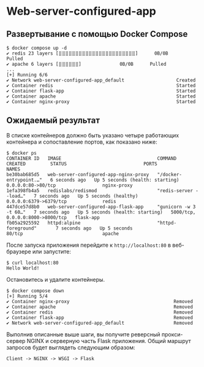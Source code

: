 # Web-server-configured-app

## Развертывание с помощью Docker Compose

```
$ docker compose up -d
✔ redis 23 layers [⣿⣿⣿⣿⣿⣿⣿⣿⣿⣿⣿⣿⣿⣿⣿⣿⣿⣿⣿⣿⣿⣿⣿]      0B/0B      Pulled
✔ apache 6 layers [⣿⣿⣿⣿⣿⣿]			    0B/0B      Pulled
...
[+] Running 6/6
✔ Network web-server-configured-app_default                   Created
✔ Container redis                                             Started
✔ Container flask-app                                         Started
✔ Container apache                                            Started
✔ Container nginx-proxy                                       Started
```

## Ожидаемый результат

В списке контейнеров должно быть указано четыре работающих контейнера и сопоставление портов, как показано ниже:

```
$ docker ps
CONTAINER ID   IMAGE                                   COMMAND                  CREATED         STATUS                            PORTS                              NAMES
be30bab685d5   web-server-configured-app-nginx-proxy   "/docker-entrypoint.…"   6 seconds ago   Up 5 seconds (health: starting)   0.0.0.0:80->80/tcp                 nginx-proxy
1efa398fb4a5   redislabs/redismod                      "redis-server --load…"   7 seconds ago   Up 5 seconds (healthy)            0.0.0.0:6379->6379/tcp             redis
447dce57d8b0   web-server-configured-app-flask-app     "gunicorn -w 3 -t 60…"   7 seconds ago   Up 5 seconds (health: starting)   5000/tcp, 0.0.0.0:8000->8000/tcp   flask-app
fb05a2925592   httpd:alpine                            "httpd-foreground"       7 seconds ago   Up 5 seconds                      80/tcp                             apache
```

После запуска приложения перейдите к `http://localhost:80` в веб-браузере или запустите:

```
$ curl localhost:80
Hello World!
```

Остановитесь и удалите контейнеры.

```
$ docker compose down
[+] Running 5/4
✔ Container nginx-proxy                                      Removed
✔ Container apache                                           Removed
✔ Container redis                                            Removed
✔ Container flask-app                                        Removed
✔ Network web-server-configured-app_default                  Removed
```

Выполнив описанные выше шаги, вы получите реверсный прокси-сервер NGINX и серверную часть Flask приложения. Общий маршрут запросов будет выглядеть следующим образом:

`Client -> NGINX -> WSGI -> Flask`
